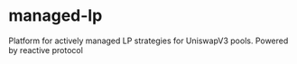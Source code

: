 # managed-lp
Platform for actively managed LP strategies for UniswapV3 pools. Powered by reactive protocol
